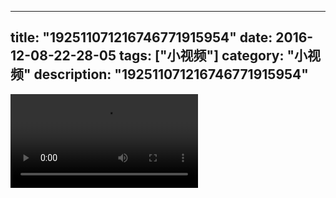 
---
title: "192511071216746771915954"
date: 2016-12-08-22-28-05
tags: ["小视频"]
category: "小视频"
description: "192511071216746771915954"
---
<video src="http://ohtsqip0g.bkt.clouddn.com/192511071216746771915954.mp4" controls="controls"></video>
